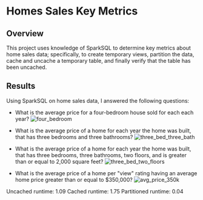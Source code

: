 # Homes Sales Key Metrics

## Overview
This project uses knowledge of SparkSQL to determine key metrics about home sales data; specifically, to create temporary views, partition the data, cache and uncache a temporary table, and finally verify that the table has been uncached. 

## Results
Using SparkSQL on home sales data, I answered the following questions:
- What is the average price for a four-bedroom house sold for each each year?
![four_bedroom](https://github.com/m-coldewe/Home_Sales/assets/152045367/de34f509-7b9a-4cdf-8af1-b6b29692cacd)


- What is the average price of a home for each year the home was built, that has three bedrooms and three bathrooms?
![three_bed_three_bath](https://github.com/m-coldewe/Home_Sales/assets/152045367/ad62b055-3429-4876-a39d-1b8e5ef00e71)


- What is the average price of a home for each year the home was built, that has three bedrooms, three bathrooms, two floors, and is greater than or equal to 2,000 square feet?
![three_bed_two_floors](https://github.com/m-coldewe/Home_Sales/assets/152045367/050a3037-48b1-4333-90e6-497d9d1bf4ae)


- What is the average price of a home per "view" rating having an average home price greater than or equal to $350,000?
![avg_price_350k](https://github.com/m-coldewe/Home_Sales/assets/152045367/31354c10-fe2f-4d1a-8618-a34c1c530b2a)



Uncached runtime: 1.09
Cached runtime: 1.75
Partitioned runtime: 0.04
